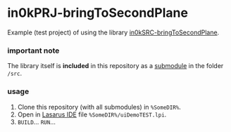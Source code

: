 # in0kPRJ-bringToSecondPlane

Example (test project) of using the library [in0kSRC-bringToSecondPlane][L].


### important note

The library itself is **included** in this repository
as a [submodule][S] in the folder `/src`.

### usage

1. Clone this repository (with all submodules) in `%SomeDIR%`.
2. Open in [Lasarus IDE][IDE] file `%SomeDIR%/uiDemoTEST.lpi`.
3. `BUILD`… `RUN`…


[IDE]: https://www.lazarus-ide.org
[L]:   https://github.com/in0k-pas-src/in0kSRC-bringToSecondPlane
[S]:   https://git-scm.com/docs/git-submodule

